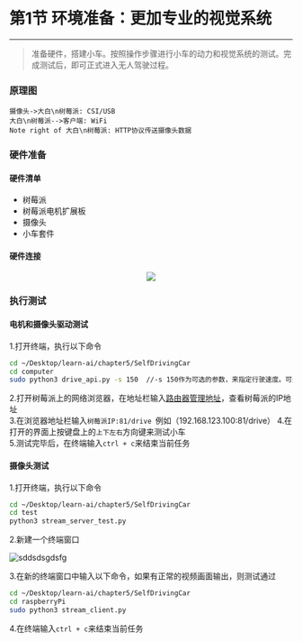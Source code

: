 # 第1节 环境准备：更加专业的视觉系统

---

>准备硬件，搭建小车。按照操作步骤进行小车的动力和视觉系统的测试。完成测试后，即可正式进入无人驾驶过程。

### 原理图

```sequence
摄像头->大白\n树莓派: CSI/USB
大白\n树莓派-->客户端: WiFi
Note right of 大白\n树莓派: HTTP协议传送摄像头数据
```

### 硬件准备

#### 硬件清单

- 树莓派
- 树莓派电机扩展板
- 摄像头
- 小车套件

#### 硬件连接

<center><img src=https://md.hass.live/niji/2019-05-07-Xnip2019-05-07_15-41-17.png?imageView2/0/interlace/1/q/46|imageslim></center>

### 执行测试

#### 电机和摄像头驱动测试

1.打开终端，执行以下命令  

```bash
cd ~/Desktop/learn-ai/chapter5/SelfDrivingCar
cd computer
sudo python3 drive_api.py -s 150  //-s 150作为可选的参数，来指定行驶速度。可选范围是0-256
```

2.打开树莓派上的网络浏览器，在地址栏输入[路由器管理地址](http://192.168.123.1)，查看树莓派的IP地址  
3.在浏览器地址栏输入`树莓派IP:81/drive
`例如（192.168.123.100:81/drive）
4.在打开的界面上按键盘上的`上下左右`方向键来测试小车  
5.测试完毕后，在终端输入`ctrl + c`来结束当前任务

#### 摄像头测试

1.打开终端，执行以下命令  

```bash
cd ~/Desktop/learn-ai/chapter5/SelfDrivingCar
cd test
python3 stream_server_test.py
```

2.新建一个终端窗口  

![sddsdsgdsfg](https://md.hass.live/terminal.png)

3.在新的终端窗口中输入以下命令，如果有正常的视频画面输出，则测试通过  

```bash
cd ~/Desktop/learn-ai/chapter5/SelfDrivingCar
cd raspberryPi
sudo python3 stream_client.py
```

4.在终端输入`ctrl + c`来结束当前任务  
